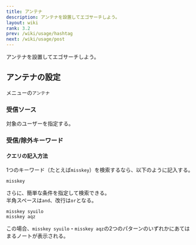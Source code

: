 ```yaml
---
title: アンテナ
description: アンテナを設置してエゴサーチしよう。
layout: wiki
rank: 3.2
prev: /wiki/usage/hashtag
next: /wiki/usage/post
---
```

アンテナを設置してエゴサーチしよう。

## アンテナの設定
メニューの`アンテナ`

### 受信ソース
対象のユーザーを指定する。

### 受信/除外キーワード

#### クエリの記入方法
1つのキーワード（たとえば`misskey`）を検索するなら、以下のように記入する。

```
misskey
```

さらに、簡単な条件を指定して検索できる。  
半角スペースは`and`、改行は`or`となる。  

```
misskey syuilo
misskey aqz
```

この場合、`misskey syuilo`・`misskey aqz`の2つのパターンのいずれかにあてはまるノートが表示される。

